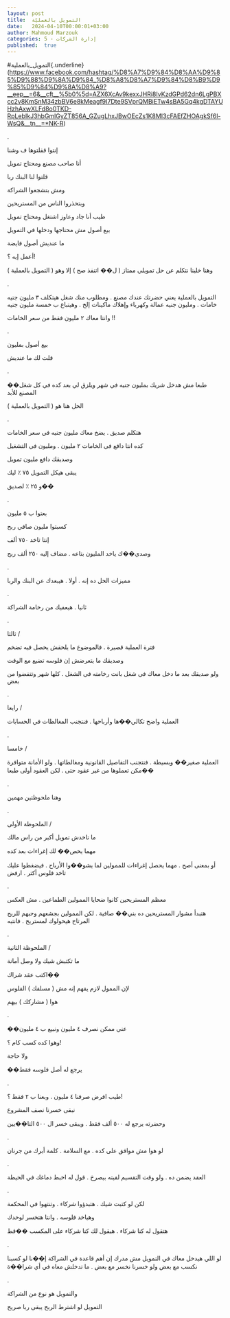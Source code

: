 ```yaml
---
layout: post
title:  التمويل بالعمليّة
date:   2024-04-10T00:00:01+03:00
author: Mahmoud Marzouk
categories: 5 - إدارة الشركات
published:  true
---
```

\#التمويل_بالعملية{.underline}(https://www.facebook.com/hashtag/%D8%A7%D9%84%D8%AA%D9%85%D9%88%D9%8A%D9%84_%D8%A8%D8%A7%D9%84%D8%B9%D9%85%D9%84%D9%8A%D8%A9?__eep__=6&__cft__%5b0%5d=AZX6XcAv9kexxJHRi8IvKzdGPd62dn6LgPBXcc2v8KmSnM34zbBV6e8kMeagf9I7Dte9SVprQMBiETw4sBA5Gq4kgDTAYUHzhAxwXLFd8o0TKD-RpLebIkJ3hbGmlGyZT856A_GZugLhxJBwOEcZs1K8MI3cFAEfZHOAgkSf6l-WsQ&__tn__=*NK-R)

.

إنتوا قفلتوها ف وشنا

أنا صاحب مصنع ومحتاج تمويل

قلتوا لنا البنك ربا

ومش بتشجعوا الشراكة

وبتحذروا الناس من المستريحين

طيب أنا جاد وعاوز اشتغل ومحتاج تمويل

بيع أصول مش محتاجها ودخلها في التمويل

ما عنديش أصول فايضة

أعمل إيه ؟!

وهنا خلينا نتكلم عن حل تمويلي ممتاز ( ل�� اتنفذ صح ) إلا وهو ( التمويل
بالعملية )

.

التمويل بالعملية يعني حضرتك عندك مصنع . ومطلوب منك شغل هيتكلف ٣ مليون
جنيه خامات . ومليون جنيه عمالة وكهرباء وإهلاك ماكينات إلخ . وهيتباع ب
خمسة مليون جنيه

وانتا معاك ٢ مليون فقط من سعر الخامات !!

.

بيع أصول بمليون

قلت لك ما عنديش

.

��طبعا مش هدخل شريك بمليون جنيه في شهر ويلزق لي بعد كده في كل شغل المصنع
للأبد

الحل هنا هو ( التمويل بالعملية )

.

هتكلم صديق . يضخ معاك مليون جنيه في سعر الخامات

كده انتا دافع في الخامات ٢ مليون . ومليون في التشغيل

وصديقك دافع مليون تمويل

يبقى هيكل التمويل ٧٥ ٪ ليك

و ٢٥ ٪ لصديق��

.

بعتوا ب ٥ مليون

كسبتوا مليون صافي ربح

إنتا تاخد ٧٥٠ ألف

وصدي��ك ياخد المليون بتاعه . مضاف إليه ٢٥٠ ألف ربح

.

مميزات الحل ده إنه . أولا . هيبعدك عن البنك والربا

.

ثانيا . هيعفيك من رخامة الشراكة

.

ثالثا /

فترة العملية قصيرة . فالموضوع ما يلحقش يحصل فيه تضخم

وصديقك ما يتعرضش إن فلوسه تضيع مع الوقت

ولو صديقك بعد ما دخل معاك في شغل بانت رخامته في الشغل . كلها شهر
وتتفضوا من بعض

.

رابعا /

العملية واضح تكالي��ها وأرباحها . فنتجنب المغالطات في
الحسابات

.

خامسا /

العملية صغير�� وبسيطة . فنتجنب التفاصيل القانونية ومغالطاتها . ولو
الأمانة متوافرة ��مكن تعملوها من غير عقود حتى . لكن العقود أولى
طبعا

.

وهنا ملحوظتين مهمين

.

الملحوظة الأولى /

ما تاخدش تمويل أكبر من راس مالك

مهما يحص�� لك إغراءات بعد كده

أو بمعنى أصح . مهما يحصل إغراءات للممولين لما يشو��وا الأرباح . فيضغطوا
عليك تاخد فلوس أكتر . ارفض

.

معظم المستريحين كانوا ضحايا الممولين الطماعين . مش العكس

هتبدأ مشوار المستريحين ده بني�� صافية . لكن الممولين بجشعهم وحبهم للربح
المرتاح هيحولوك لمستريح . فانتبه

.

الملحوظة التانية /

ما تكتبش شيك ولا وصل أمانة

اكتب عقد شراك��

لإن الممول لازم يفهم إنه مش ( مسلفك ) الفلوس

هوا ( مشاركك ) بيهم

.

��عني ممكن نصرف ٤ مليون ونبيع ب ٤ مليون

وهوا كده كسب كام ؟!

ولا حاجة

��يرجع له أصل فلوسه فقط

.

طيب افرض صرفنا ٤ مليون . وبعنا ب ٢ فقط ؟!

نبقى خسرنا نصف المشروع

وحضرته يرجع له ٥٠٠ ألف فقط . ويبقى خسر ال ٥٠٠ التا��يين

.

لو هوا مش موافق على كده . مع السلامة . كلمة أبرك من جرنان

.

العقد يضمن ده . ولو وقت التقسيم لقيته بيصرخ . قول له اخبط دماغك في
الحيطة

.

لكن لو كتبت شيك . هتبدؤوا شركاء . وتنتهوا في المحكمة

وهياخد فلوسه . وانتا هتخسر لوحدك

هتقول له كنا شركاء . هيقول لك كنا شركاء على المكسب ��قط

.

لو اللي هيدخل معاك في التمويل مش مدرك إن أهم قاعدة في الشراكة إ��نا لو
كسبنا نكسب مع بعض ولو خسرنا نخسر مع بعض . ما تدخلش معاه في أي
شرا��ة

.

والتمويل هو نوع من الشراكة

التمويل لو اشترط الربح يبقى ربا صريح
